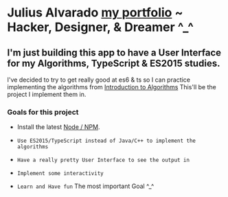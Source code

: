 # Julius Alvarado [my portfolio](https://www.juliusalvarado.info) ~ Hacker, Designer, & Dreamer ^_^

## I'm just building this app to have a User Interface for my Algorithms, TypeScript & ES2015 studies.

I've decided to try to get really good at es6 & ts so I can practice implementing 
the algorithms from [Introduction to Algorithms](https://www.amazon.com/Introduction-Algorithms-Thomas-H-Cormen-ebook/dp/B007CNRCAO/ref=cm_cr_arp_d_product_top?ie=UTF8) 
This'll be the project I implement them in. 

### Goals for this project

* Install the latest [Node / NPM](https://nodejs.org).

* `Use ES2015/TypeScript instead of Java/C++ to implement the algorithms`

* `Have a really pretty User Interface to see the output in`

* `Implement some interactivity`

* `Learn and Have fun` The most important Goal ^_^ 